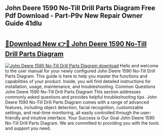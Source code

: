 ## John Deere 1590 No-Till Drill Parts Diagram Free Pdf Download - Part-P9v New Repair Owner Guide 41dIu

# <h2><a href="http://dfpgvk.blite.top/?on=John+Deere+1590+No-Till+Drill+Parts+Diagram">🔗Download New 👉🔴 John Deere 1590 No-Till Drill Parts Diagram</a></h2>

[![John Deere 1590 No-Till Drill Parts Diagram download](https://i.imgur.com/lujVjoI.png)](http://dfpgvk.blite.top/?on=John+Deere+1590+No-Till+Drill+Parts+Diagram)
Hello and welcome to the user manual for your newly configured John Deere 1590 No-Till Drill Parts Diagram. This guide is here to help you master the functions and capabilities of your product. Inside, you will find detailed instructions for installation, usage, maintenance, and troubleshooting. Common Questions John Deere 1590 No-Till Drill Parts Diagram This section addresses commonly asked questions and provides helpful troubleshooting tips. John Deere 1590 No-Till Drill Parts Diagram comes with a range of advanced features, including object detection, facial recognition, customizable settings, and real-time monitoring, all easily controlled through the user-friendly and intuitive interface. Your Success is Our Goal John Deere 1590 No-Till Drill Parts Diagram. We are committed to providing you with the tools and support you need.
